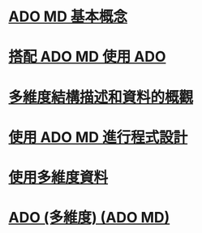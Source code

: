 # [ADO MD 基本概念](ado-md-fundamentals.md)
# [搭配 ADO MD 使用 ADO](using-ado-with-ado-md.md)
# [多維度結構描述和資料的概觀](overview-of-multidimensional-schemas-and-data.md)
# [使用 ADO MD 進行程式設計](programming-with-ado-md.md)
# [使用多維度資料](working-with-multidimensional-data.md)
# [ADO (多維度) (ADO MD)](ado-multidimensional-ado-md.md)
